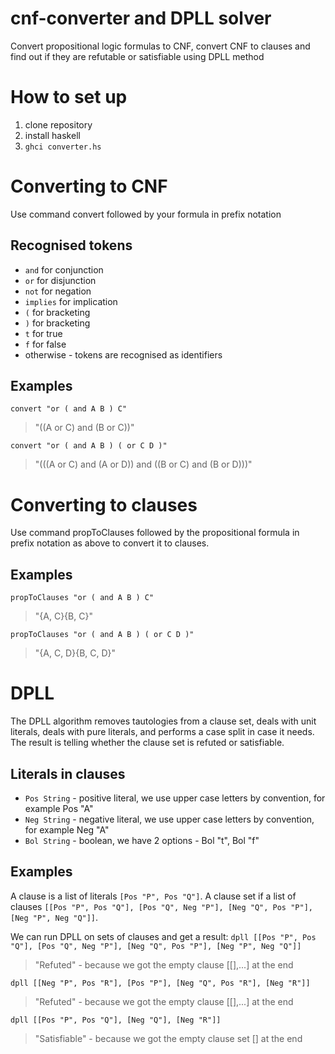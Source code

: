 # cnf-converter and DPLL solver
Convert propositional logic formulas to CNF, convert CNF to clauses and find out if they are refutable or satisfiable using DPLL method

# How to set up
1. clone repository
2. install haskell
3. `ghci converter.hs`

# Converting to CNF
Use command convert followed by your formula in prefix notation

## Recognised tokens
- `and` for conjunction
- `or` for disjunction
- `not` for negation
- `implies` for implication       
- `(` for bracketing
- `)` for bracketing
- `t` for true
- `f` for false
- otherwise - tokens are recognised as identifiers

## Examples

`convert "or ( and A B ) C"`
> "((A or C) and (B or C))"

`convert "or ( and A B ) ( or C D )"`
> "(((A or C) and (A or D)) and ((B or C) and (B or D)))"

# Converting to clauses
Use command propToClauses followed by the propositional formula in prefix notation as above to convert it to clauses.

## Examples

`propToClauses "or ( and A B ) C"`
> "{A, C}{B, C}"

`propToClauses "or ( and A B ) ( or C D )"`
> "{A, C, D}{B, C, D}"

# DPLL
The DPLL algorithm removes tautologies from a clause set, deals with unit literals, deals with pure literals, and performs a case split in case it needs. The result is telling whether the clause set is refuted or satisfiable.

## Literals in clauses
- `Pos String` - positive literal, we use upper case letters by convention, for example Pos "A"
- `Neg String` - negative literal, we use upper case letters by convention, for example Neg "A"
- `Bol String` - boolean, we have 2 options - Bol "t", Bol "f"

## Examples
A clause is a list of literals `[Pos "P", Pos "Q"]`.
A clause set if a list of clauses `[[Pos "P", Pos "Q"], [Pos "Q", Neg "P"], [Neg "Q", Pos "P"], [Neg "P", Neg "Q"]]`.

We can run DPLL on sets of clauses and get a result:
`dpll [[Pos "P", Pos "Q"], [Pos "Q", Neg "P"], [Neg "Q", Pos "P"], [Neg "P", Neg "Q"]]`
> "Refuted" - because we got the empty clause [[],...] at the end

`dpll [[Neg "P", Pos "R"], [Pos "P"], [Neg "Q", Pos "R"], [Neg "R"]]`
> "Refuted" - because we got the empty clause [[],...] at the end

`dpll [[Pos "P", Pos "Q"], [Neg "Q"], [Neg "R"]]`
> "Satisfiable" - because we got the empty clause set [] at the end


